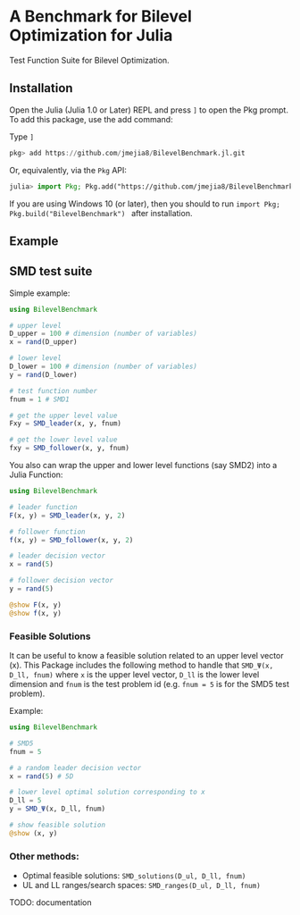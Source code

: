 # A Benchmark for Bilevel Optimization for Julia

Test Function Suite for Bilevel Optimization.


## Installation


Open the Julia (Julia 1.0 or Later) REPL and press `]` to open the Pkg prompt. To add this package, use the add command:


Type `]`  
```julia
pkg> add https://github.com/jmejia8/BilevelBenchmark.jl.git
```

Or, equivalently, via the `Pkg` API:

```julia
julia> import Pkg; Pkg.add("https://github.com/jmejia8/BilevelBenchmark.jl.git")
```

If you are using Windows 10 (or later), then you should to run `import Pkg; Pkg.build("BilevelBenchmark") `
after installation.

## Example


## SMD test suite

Simple example:

```julia
using BilevelBenchmark

# upper level
D_upper = 100 # dimension (number of variables)
x = rand(D_upper)

# lower level
D_lower = 100 # dimension (number of variables)
y = rand(D_lower)

# test function number
fnum = 1 # SMD1

# get the upper level value
Fxy = SMD_leader(x, y, fnum)

# get the lower level value
fxy = SMD_follower(x, y, fnum)
```

You also can wrap the upper and lower level functions (say SMD2) into
a Julia Function:


```julia
using BilevelBenchmark

# leader function
F(x, y) = SMD_leader(x, y, 2)

# follower function
f(x, y) = SMD_follower(x, y, 2)

# leader decision vector
x = rand(5)

# follower decision vector
y = rand(5)

@show F(x, y)
@show f(x, y)
```

### Feasible Solutions

It can be useful to know a feasible solution related to an upper level vector (x).
This Package includes the following method to handle that `SMD_Ψ(x, D_ll, fnum)`
where `x` is the upper level vector, `D_ll` is the lower level dimension and `fnum`
is the test problem id (e.g. `fnum = 5` is for the SMD5 test problem).

Example:

```julia
using BilevelBenchmark

# SMD5
fnum = 5

# a random leader decision vector
x = rand(5) # 5D

# lower level optimal solution corresponding to x
D_ll = 5
y = SMD_Ψ(x, D_ll, fnum)

# show feasible solution
@show (x, y)

```


### Other methods:

- Optimal feasible solutions: `SMD_solutions(D_ul, D_ll, fnum)`
- UL and LL ranges/search spaces: `SMD_ranges(D_ul, D_ll, fnum)`




TODO: documentation
